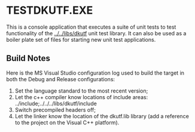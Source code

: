 # TESTDKUTF.EXE

This is a console application that executes a suite of unit tests to test functionality of the [../../libs/dkutf](../../libs/dkutf) unit test library. It can also be used as a boiler plate set of files for starting new unit test applications.

## Build Notes

Here is the MS Visual Studio configuration log used to build the target in both the Debug and Release configurations:
1. Set the language standard to the most recent version;
2. Let the c++ compiler know locations of include areas: ../include;../../../libs/dkutf/include
3. Switch precompiled headers off;
4. Let the linker know the location of the dkutf.lib library (add a reference to the project on the Visual C++ platform).
